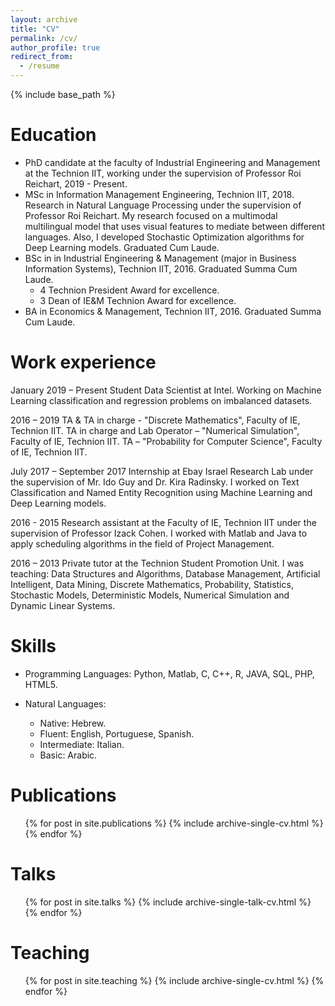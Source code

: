 ```yaml
---
layout: archive
title: "CV"
permalink: /cv/
author_profile: true
redirect_from:
  - /resume
---
```


{% include base_path %}

Education
======
* PhD candidate at the faculty of Industrial Engineering and Management at the Technion IIT, working under the supervision of Professor Roi Reichart, 2019 - Present.
* MSc in Information Management Engineering, Technion IIT, 2018. Research in Natural Language Processing under the supervision of Professor Roi Reichart. My research focused on a multimodal multilingual model that uses visual features to mediate between different languages. Also, I developed Stochastic Optimization algorithms for Deep Learning models. Graduated Cum Laude.
* BSc in in Industrial Engineering & Management (major in Business Information Systems), Technion IIT, 2016. Graduated Summa Cum Laude.
  * 4 Technion President Award for excellence.
  * 3 Dean of IE&M Technion Award for excellence.
* BA in Economics & Management, Technion IIT, 2016. Graduated Summa Cum Laude.

Work experience
======
January 2019 – Present
Student Data Scientist at Intel. Working on Machine Learning classification and regression problems on imbalanced datasets.

2016 – 2019
TA & TA in charge - "Discrete Mathematics", Faculty of IE, Technion IIT.
TA in charge and Lab Operator – "Numerical Simulation", Faculty of IE, Technion IIT.
TA – "Probability for Computer Science", Faculty of IE, Technion IIT.

July 2017 – September 2017
Internship at Ebay Israel Research Lab under the supervision of Mr. Ido Guy and Dr. Kira Radinsky. I worked on Text Classification and Named Entity Recognition using Machine Learning and Deep Learning models. 

2016 - 2015
Research assistant at the Faculty of IE, Technion IIT under the supervision of Professor Izack Cohen. I worked with Matlab and Java to apply scheduling algorithms in the field of Project Management.

2016 – 2013
Private tutor at the Technion Student Promotion Unit. I was teaching: Data Structures and Algorithms, Database Management, Artificial Intelligent, Data Mining, Discrete Mathematics, Probability, Statistics, Stochastic Models, Deterministic Models, Numerical Simulation and Dynamic Linear Systems.

Skills
======
* Programming Languages: Python, Matlab, C, C++, R, JAVA, SQL, PHP, HTML5.

* Natural Languages:
  * Native: Hebrew.
  * Fluent: English, Portuguese, Spanish.
  * Intermediate: Italian.
  * Basic: Arabic.

Publications
======
  <ul>{% for post in site.publications %}
    {% include archive-single-cv.html %}
  {% endfor %}</ul>
  
Talks
======
  <ul>{% for post in site.talks %}
    {% include archive-single-talk-cv.html %}
  {% endfor %}</ul>
  
Teaching
======
  <ul>{% for post in site.teaching %}
    {% include archive-single-cv.html %}
  {% endfor %}</ul>
  
